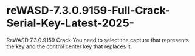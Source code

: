 # reWASD-7.3.0.9159-Full-Crack-Serial-Key-Latest-2025-
ReWASD 7.3.0.9159 Crack You need to select the capture that represents the key and the control center key that replaces it. 
